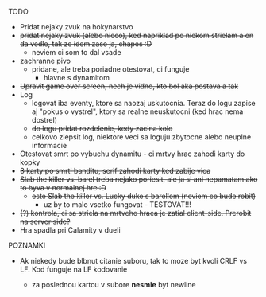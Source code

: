 TODO
* Pridat nejaky zvuk na hokynarstvo
* ~~pridat nejaky zvuk (alebo nieco), ked napriklad po niekom strielam a on da vedle, tak ze idem zase ja, chapes :D~~
    * neviem ci som to dal vsade
* zachranne pivo
    * pridane, ale treba poriadne otestovat, ci funguje
        * hlavne s dynamitom
* ~~Upravit game over screen, nech je vidno, kto bol aka postava a tak~~
* Log
    * logovat iba eventy, ktore sa naozaj uskutocnia. Teraz do logu zapise aj "pokus o vystrel", ktory sa realne neuskutocni (ked hrac nema dostrel)
    * ~~do logu pridat rozdelenie, kedy zacina kolo~~
    * celkovo zlepsit log, niektore veci sa loguju zbytocne alebo neuplne informacie
* Otestovat smrt po vybuchu dynamitu - ci mrtvy hrac zahodi karty do kopky
* ~~3 karty po smrti banditu, serif zahodi karty ked zabije vica~~
* ~~Slab the killer vs. barel treba nejako poriesit, ale ja si ani nepamatam ako to byva v normalnej hre :D~~
    * ~~este Slab the killer vs. Lucky duke s barellom (neviem co bude robit)~~
      * uz by to malo vsetko fungovat - TESTOVAT!!!
* ~~(?) kontrola, ci sa striela na mrtveho hraca je zatial client-side. Prerobit na server side?~~
* Hra spadla pri Calamity v dueli 

POZNAMKI
* Ak niekedy bude blbnut citanie suboru, tak to moze byt kvoli CRLF vs LF. Kod funguje na LF kodovanie
  
    * za poslednou kartou v subore **nesmie** byt newline

